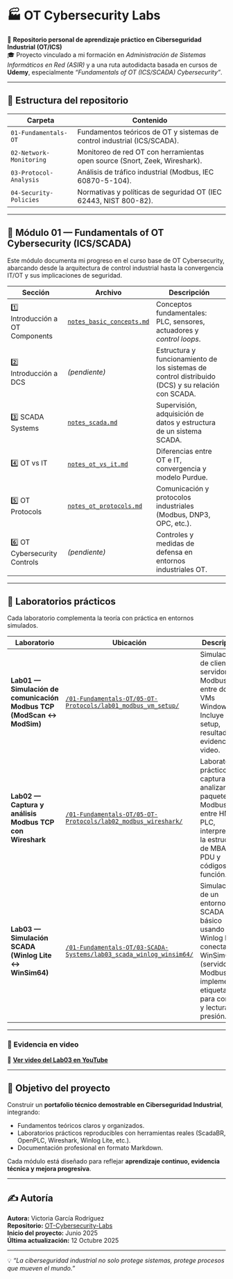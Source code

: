 # 🏭 OT Cybersecurity Labs

📘 **Repositorio personal de aprendizaje práctico en Ciberseguridad Industrial (OT/ICS)**  
🎓 Proyecto vinculado a mi formación en *Administración de Sistemas Informáticos en Red (ASIR)* y a una ruta autodidacta basada en cursos de **Udemy**, especialmente *“Fundamentals of OT (ICS/SCADA) Cybersecurity”*.

---

## 📂 Estructura del repositorio

| Carpeta | Contenido |
|----------|------------|
| `01-Fundamentals-OT` | Fundamentos teóricos de OT y sistemas de control industrial (ICS/SCADA). |
| `02-Network-Monitoring` | Monitoreo de red OT con herramientas open source (Snort, Zeek, Wireshark). |
| `03-Protocol-Analysis` | Análisis de tráfico industrial (Modbus, IEC 60870-5-104). |
| `04-Security-Policies` | Normativas y políticas de seguridad OT (IEC 62443, NIST 800-82). |

---

## 🧠 Módulo 01 — Fundamentals of OT Cybersecurity (ICS/SCADA)

Este módulo documenta mi progreso en el curso base de OT Cybersecurity, abarcando desde la arquitectura de control industrial hasta la convergencia IT/OT y sus implicaciones de seguridad.

| Sección | Archivo | Descripción |
|----------|----------|-------------|
| 1️⃣ Introducción a OT Components | [`notes_basic_concepts.md`](./01-Fundamentals-OT/notes_basic_concepts.md) | Conceptos fundamentales: PLC, sensores, actuadores y *control loops*. |
| 2️⃣ Introducción a DCS | *(pendiente)* | Estructura y funcionamiento de los sistemas de control distribuido (DCS) y su relación con SCADA. |
| 3️⃣ SCADA Systems | [`notes_scada.md`](./01-Fundamentals-OT/03-SCADA-Systems/notes_scada.md) | Supervisión, adquisición de datos y estructura de un sistema SCADA. |
| 4️⃣ OT vs IT | [`notes_ot_vs_it.md`](./01-Fundamentals-OT/04-OT-vs-IT/notes_ot_vs_it.md) | Diferencias entre OT e IT, convergencia y modelo Purdue. |
| 5️⃣ OT Protocols | [`notes_ot_protocols.md`](./01-Fundamentals-OT/05-OT-Protocols/notes_ot_protocols.md) | Comunicación y protocolos industriales (Modbus, DNP3, OPC, etc.). |
| 6️⃣ OT Cybersecurity Controls | *(pendiente)* | Controles y medidas de defensa en entornos industriales OT. |

---

## 🧪 Laboratorios prácticos

Cada laboratorio complementa la teoría con práctica en entornos simulados.

| Laboratorio | Ubicación | Descripción |
|--------------|------------|-------------|
| **Lab01 — Simulación de comunicación Modbus TCP (ModScan ↔ ModSim)** | [`/01-Fundamentals-OT/05-OT-Protocols/lab01_modbus_vm_setup/`](./01-Fundamentals-OT/05-OT-Protocols/lab01_modbus_vm_setup/) | Simulación de cliente-servidor Modbus TCP entre dos VMs Windows 10. Incluye setup, resultados y evidencia en video. |
| **Lab02 — Captura y análisis Modbus TCP con Wireshark** | [`/01-Fundamentals-OT/05-OT-Protocols/lab02_modbus_wireshark/`](./01-Fundamentals-OT/05-OT-Protocols/lab02_modbus_wireshark/) | Laboratorio práctico para capturar y analizar paquetes Modbus TCP entre HMI y PLC, interpretando la estructura de MBAP, PDU y códigos de función. |
| **Lab03 — Simulación SCADA (Winlog Lite ↔ WinSim64)** | [`/01-Fundamentals-OT/03-SCADA-Systems/lab03_scada_winlog_winsim64/`](./01-Fundamentals-OT/03-SCADA-Systems/lab03_scada_winlog_winsim64/) | Simulación de un entorno SCADA básico usando Winlog Lite conectado a WinSim64 (servidor Modbus). Se implementan etiquetas para control y lectura de presión. |

---

### 🎥 Evidencia en video

🔗 **[Ver video del Lab03 en YouTube](https://www.youtube.com/watch?v=LcMEE81f7BE)**

---

## 🚀 Objetivo del proyecto

Construir un **portafolio técnico demostrable en Ciberseguridad Industrial**, integrando:
- Fundamentos teóricos claros y organizados.  
- Laboratorios prácticos reproducibles con herramientas reales (ScadaBR, OpenPLC, Wireshark, Winlog Lite, etc.).  
- Documentación profesional en formato Markdown.  

Cada módulo está diseñado para reflejar **aprendizaje continuo, evidencia técnica y mejora progresiva**.

---

## ✍️ Autoría

**Autora:** Victoria García Rodríguez  
**Repositorio:** [OT-Cybersecurity-Labs](https://github.com/cosiata01/OT-Cybersecurity-Labs)  
**Inicio del proyecto:** Junio 2025  
**Última actualización:** 12 Octubre 2025  

---

💡 *“La ciberseguridad industrial no solo protege sistemas, protege procesos que mueven el mundo.”*
